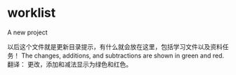 # worklist
A new project

以后这个文件就是更新目录提示，有什么就会放在这里，包括学习文件以及资料任务！
The changes, additions, and subtractions are shown in green and red.
翻译： 更改，添加和减法显示为绿色和红色。
